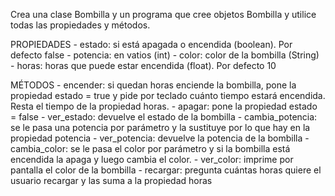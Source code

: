 Crea una clase Bombilla y un programa que cree objetos Bombilla y utilice todas las propiedades y métodos.

PROPIEDADES
    - estado: si está apagada o encendida (boolean). Por defecto false
    - potencia: en vatios (int)
    - color: color de la bombilla (String)
    - horas: horas que puede estar encendida (float). Por defecto 10
  
MÉTODOS
    - encender: si quedan horas enciende la bombilla, pone la propiedad estado = true y pide por teclado cuánto tiempo estará encendida. Resta el tiempo de la propiedad horas.
    - apagar: pone la propiedad estado = false
    - ver_estado: devuelve el estado de la bombilla
    - cambia_potencia: se le pasa una potencia por parámetro y la sustituye por lo que hay en la propiedad potencia
    - ver_potencia: devuelve la potencia de la bombilla
    - cambia_color: se le pasa el color por parámetro y si la bombilla está encendida la apaga y luego cambia el color.
    - ver_color: imprime por pantalla el color de la bombilla
    - recargar: pregunta cuántas horas quiere el usuario recargar y las suma a la propiedad horas
